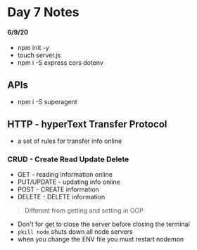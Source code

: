 # Day 7 Notes
#### 6/9/20

- npm init -y
- touch server.js
- npm i -S express cors dotenv

## APIs
- npm i -S superagent

## HTTP - hyperText Transfer Protocol
- a set of rules for transfer info online

### CRUD - Create Read Update Delete
- GET - reading information online
- PUT/UPDATE - updating info online
- POST - CREATE information
- DELETE - DELETE information
> Different from getting and setting in OOP

- Don't for get to close the server before closing the terminal
- `pkill node` shuts down all node servers
- when you change the ENV file you must restart nodemon